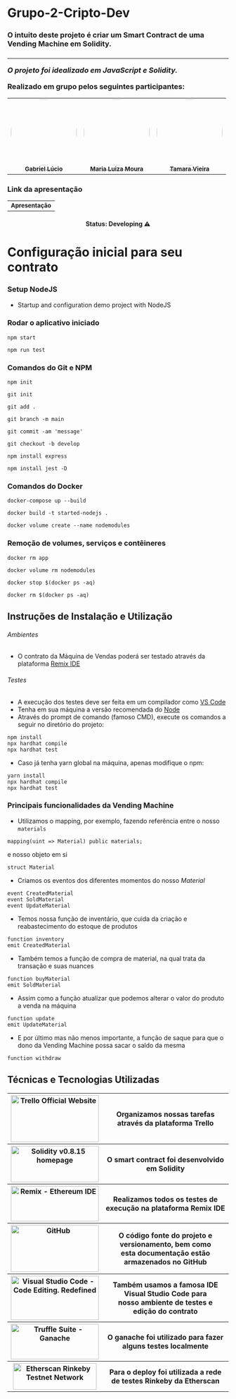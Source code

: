 # Grupo-2-Cripto-Dev
<h3>O intuito deste projeto é criar um Smart Contract de uma Vending Machine em Solidity.<h3>

------------------------

_O projeto foi idealizado em **JavaScript** e **Solidity**._

Realizado em grupo pelos seguintes participantes:

<table align="center">
  <tr>
    <td align="center"><a href="https://github.com/Bieoool355"><img style="border-radius: 50%;" src="https://media-exp1.licdn.com/dms/image/C4E03AQGmdPDFJrIYVQ/profile-displayphoto-shrink_400_400/0/1609886603783?e=1668643200&v=beta&t=PhzDHqlgQ2lWyCrc8KXSG_LybFGbb1yW4yq-rFk82xc" width="150px;"alt=""/><br /><sub><b>Gabriel Lúcio</b></sub></a><br /></td>
    <td align="center"><a href="https://github.com/MariaLuizaDMoura"><img style="border-radius: 50%;" src="https://avatars.githubusercontent.com/u/90870156?v=4" width="150px;" alt=""/><br /><sub><b>Maria Luiza Moura</b></sub></a><br /></td> 
    <td align="center"><a href="https://github.com/tamaraafvieira"><img style="border-radius: 50%;" src="https://media-exp1.licdn.com/dms/image/C4D03AQEd5GOwwbhb6A/profile-displayphoto-shrink_400_400/0/1588457010007?e=1668643200&v=beta&t=IVRkv5FqOr_fLxyeSaEQISZY-_llKjcUVjbcJoxYu8E" width="150px;" alt=""/><br /><sub><b>Tamara Vieira</b></sub></a><br /></td>
    
  </tr>
</table>

### Link da apresentação
<table>
  <tr>
    <td align="center"><a href="https://www.canva.com/design/DAFGzjjB-6g/UsURT1yKFx5kU5ibbYnjJw/edit?utm_content=DAFGzjjB-6g&utm_campaign=designshare&utm_medium=link2&utm_source=sharebutton"><img style="border-radius: 50%;"/><br /><sub><b>Apresentação</b></sub></a><br /></td>
  </tr>
</table>

<h4 align="center">Status: Developing ⚠️</h4>

# Configuração inicial para seu contrato

### Setup NodeJS

- Startup and configuration demo project with NodeJS

### Rodar o aplicativo iniciado

```shell
npm start

npm run test
```

### Comandos do Git e NPM

```shell
npm init

git init

git add .

git branch -m main

git commit -am 'message'

git checkout -b develop

npm install express

npm install jest -D
```

### Comandos do Docker

```shell
docker-compose up --build

docker build -t started-nodejs .

docker volume create --name nodemodules
```

### Remoção de volumes, serviços e contêineres

```shell
docker rm app 

docker volume rm nodemodules

docker stop $(docker ps -aq)

docker rm $(docker ps -aq)
```

## Instruções de Instalação e Utilização

###### Ambientes

- O contrato da Máquina de Vendas poderá ser testado através da plataforma [Remix IDE](https://remix.ethereum.org/#optimize=false&runs=200&evmVersion=null)

###### Testes
- A execução dos testes deve ser feita em um compilador como [VS Code](https://code.visualstudio.com)
- Tenha em sua máquina a versão recomendada do [Node](https://nodejs.org/en/)
- Através do prompt de comando (famoso CMD), execute os comandos a seguir no diretório do projeto:
```shell
npm install
npx hardhat compile
npx hardhat test
```
- Caso já tenha yarn global na máquina, apenas modifique o npm:
```shell
yarn install
npx hardhat compile
npx hardhat test
```
	
### Principais funcionalidades da Vending Machine
	
* Utilizamos o mapping, por exemplo, fazendo referência entre o nosso `materials` 

~~~solidity
mapping(uint => Material) public materials;	
~~~

e nosso objeto em si
	
~~~solidity
struct Material
~~~
	
* Criamos os eventos dos diferentes momentos do nosso *Material*
	
~~~solidity
event CreatedMaterial
event SoldMaterial
event UpdateMaterial
~~~
	
* Temos nossa função de inventário, que cuida da criação e reabastecimento do estoque de produtos

~~~solidity
function inventory
emit CreatedMaterial
~~~

* Também temos a função de compra de material, na qual trata da transação e suas nuances
	
~~~solidity
function buyMaterial
emit SoldMaterial
~~~
	
* Assim como a função atualizar que podemos alterar o valor do produto a venda na máquina

~~~solidity
function update
emit UpdateMaterial
~~~
	
* E por último mas não menos importante, a função de saque para que o dono da Vending Machine possa sacar o saldo da mesma
	
~~~solidity
function withdraw	
~~~
	
## Técnicas e Tecnologias Utilizadas

<table>	
 <tr>
    <th>
      <a href="https://trello.com">
        <img alt="Trello Official Website" src="https://blog.saninternet.com/wp-content/uploads/2017/11/como-ser-mais-produtivo-trello-SECNET-868x488-1.jpg"
             width="200" height="106"/>
      </a>
    </th>
    <th>Organizamos nossas tarefas através da plataforma Trello</th>
  </tr>	
  <tr>
    <th>
      <a href="https://docs.soliditylang.org/en/v0.8.15/">
        <img alt="Solidity v0.8.15 homepage" src="https://avantrio.xyz/blog/wp-content/uploads/2020/02/solidity-nedir.png"
             width="200" height="82"/>
      </a>
    </th>
    <th>O smart contract foi desenvolvido em Solidity </th>
  </tr>
  <tr>
    <th>
      <a href="https://remix.ethereum.org/#optimize=false&runs=200&evmVersion=null">
        <img alt="Remix - Ethereum IDE" src="https://i.imgur.com/Nq1ImZp.jpg"
             width="200" height="80"/>
      </a>
    </th>
    <th>Realizamos todos os testes de execução na plataforma Remix IDE</th>
  </tr>
<tr>
    <th>
      <a href="https://github.com">
        <img alt="GitHub" src="https://sempreupdate.com.br/wp-content/uploads/2021/08/genexus.jpg"
             width="200" height="106"/>
      </a>
    </th>
    <th>O código fonte do projeto e versionamento, bem como <br>
	esta documentação estão armazenados no GitHub</th>
  </tr>
<tr>
    <th>
      <a href="https://code.visualstudio.com">
        <img alt="Visual Studio Code - Code Editing. Redefined" src="https://www.freecodecamp.org/news/content/images/size/w2000/2021/08/vscode.png"
             width="200" height="100"/>
      </a>
    </th>
    <th>Também usamos a famosa IDE Visual Studio Code para<br>
	nosso ambiente de testes e edição do contrato</th>
  </tr>
<tr>
    <th>
      <a href="https://trufflesuite.com/ganache/">
        <img alt="Truffle Suite - Ganache" src="https://trufflesuite.com/img/truffle-logo-light.svg"
             width="200" height="80"/>
      </a>
    </th>
    <th>O ganache foi utilizado para fazer alguns testes localmente</th>
  </tr>
  <tr>
    <th>
      <a href="https://rinkeby.etherscan.io">
        <img alt="Etherscan Rinkeby Testnet Network" src="https://etherscan.io/images/brandassets/etherscan-logo.png"
             width="190" height="60"/>
      </a>
    </th>
    <th>Para o deploy foi utilizada a rede de testes Rinkeby da Etherscan</th>
  </tr>
</table>
